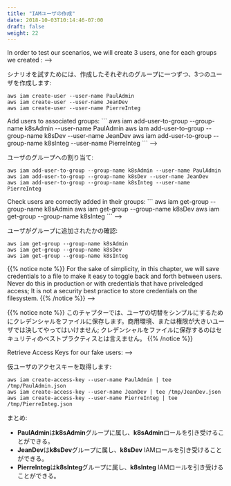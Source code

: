 ```yaml
---
title: "IAMユーザの作成"
date: 2018-10-03T10:14:46-07:00
draft: false
weight: 22
---
```


<!-->
In order to test our scenarios, we will create 3 users, one for each groups we created :
-->
シナリオを試すためには、作成したそれぞれのグループに一つずつ、3つのユーザを作成します:

```
aws iam create-user --user-name PaulAdmin
aws iam create-user --user-name JeanDev
aws iam create-user --user-name PierreInteg
```

<!-->
Add users to associated groups:
```
aws iam add-user-to-group --group-name k8sAdmin --user-name PaulAdmin
aws iam add-user-to-group --group-name k8sDev --user-name JeanDev
aws iam add-user-to-group --group-name k8sInteg --user-name PierreInteg
```
-->
ユーザのグループへの割り当て:
```
aws iam add-user-to-group --group-name k8sAdmin --user-name PaulAdmin
aws iam add-user-to-group --group-name k8sDev --user-name JeanDev
aws iam add-user-to-group --group-name k8sInteg --user-name PierreInteg
```

<!-->
Check users are correctly added in their groups:
```
aws iam get-group --group-name k8sAdmin
aws iam get-group --group-name k8sDev
aws iam get-group --group-name k8sInteg
```
-->
ユーザがグループに追加されたかの確認:
```
aws iam get-group --group-name k8sAdmin
aws iam get-group --group-name k8sDev
aws iam get-group --group-name k8sInteg
```

<!-->
{{% notice note %}}
For the sake of simplicity, in this chapter, we will save credentials to a file to make it easy to toggle back and forth between users.  Never do this in production or with credentials that have priveledged access; It is not a security best practice to store credentials on the filesystem.
{{% /notice %}}
-->
{{% notice note %}}
このチャプターでは、ユーザの切替をシンプルにするためにクレデンシャルをファイルに保存します。商用環境、または権限が大きいユーザでは決してやってはいけません; クレデンシャルをファイルに保存するのはセキュリティのベストプラクティスとは言えません。
{{% /notice %}}

<!-->
Retrieve Access Keys for our fake users:
-->
仮ユーザのアクセスキーを取得します:

```
aws iam create-access-key --user-name PaulAdmin | tee /tmp/PaulAdmin.json
aws iam create-access-key --user-name JeanDev | tee /tmp/JeanDev.json
aws iam create-access-key --user-name PierreInteg | tee /tmp/PierreInteg.json
```

<!-- TODO: remove this
```
cat << EoF > ~/.aws/PaulAdmin_creds.sh
export AWS_SECRET_ACCESS_KEY=$(jq .AccessKey.SecretAccessKey /tmp/PaulAdmin.json)
export AWS_ACCESS_KEY_ID=$(jq .AccessKey.AccessKeyId /tmp/PaulAdmin.json)
EoF
cat << EoF > ~/.aws/JeanDev_creds.sh
export AWS_SECRET_ACCESS_KEY=$(jq .AccessKey.SecretAccessKey /tmp/JeanDev.json)
export AWS_ACCESS_KEY_ID=$(jq .AccessKey.AccessKeyId /tmp/JeanDev.json)
EoF
cat << EoF > ~/.aws/PierreInteg_creds.sh
export AWS_SECRET_ACCESS_KEY=$(jq .AccessKey.SecretAccessKey /tmp/PierreInteg.json)
export AWS_ACCESS_KEY_ID=$(jq .AccessKey.AccessKeyId /tmp/PierreInteg.json)
EoF
```
-->

<!--
Recap: 
-->
まとめ:

<!--
- **PaulAdmin** is in the **k8sAdmin** group and will be able to assume the **k8sAdmin** role.
- **JeanDev** is in **k8sDev** Group and will be able to assume IAM role **k8sDev**
- **PierreInteg** is in **k8sInteg** group and will be able to assume IAM role **k8sInteg**
-->
- **PaulAdmin**は**k8sAdmin**グループに属し、**k8sAdmin**ロールを引き受けることができる。
- **JeanDev**は**k8sDev**グループに属し、**k8sDev** IAMロールを引き受けることができる。
- **PierreInteg**は**k8sInteg**グループに属し、**k8sInteg** IAMロールを引き受けることができる。